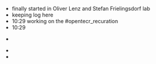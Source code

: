 - finally started in Oliver Lenz and Stefan Frielingsdorf lab
- keeping log here
- 10:29 working on the #opentecr_recuration
- 10:29
- ```calc
  
  ```
-
-